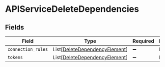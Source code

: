 # APIServiceDeleteDependencies


## Fields

| Field                                                                           | Type                                                                            | Required                                                                        | Description                                                                     |
| ------------------------------------------------------------------------------- | ------------------------------------------------------------------------------- | ------------------------------------------------------------------------------- | ------------------------------------------------------------------------------- |
| `connection_rules`                                                              | List[[DeleteDependencyElement](../../models/shared/deletedependencyelement.md)] | :heavy_minus_sign:                                                              | N/A                                                                             |
| `tokens`                                                                        | List[[DeleteDependencyElement](../../models/shared/deletedependencyelement.md)] | :heavy_minus_sign:                                                              | N/A                                                                             |